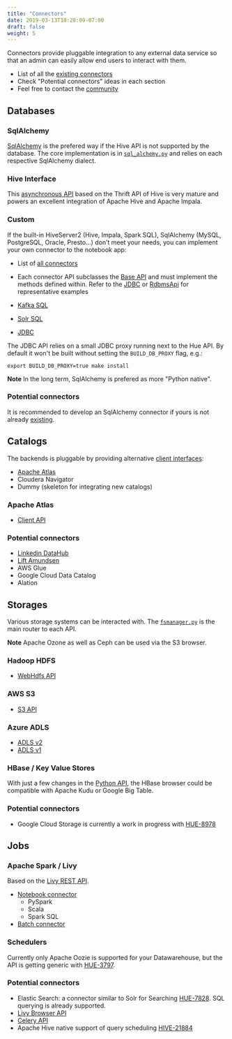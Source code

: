 ```yaml
---
title: "Connectors"
date: 2019-03-13T18:28:09-07:00
draft: false
weight: 5
---
```


Connectors provide pluggable integration to any external data service so that an admin can easily allow end users to interact with them.

* List of all the [existing connectors](/administrator/configuration/connectors/)
* Check "Potential connectors" ideas in each section
* Feel free to contact the [community](https://discourse.gethue.com/c/developer-sdk-api)

## Databases

### SqlAlchemy

[SqlAlchemy](https://www.sqlalchemy.org) is the prefered way if the Hive API is not supported by the database. The core implementation is in [`sql_alchemy.py`](https://github.com/cloudera/hue/blob/master/desktop/libs/notebook/src/notebook/connectors/sql_alchemy.py) and relies on each respective SqlAlchemy dialect.

### Hive Interface

This [asynchronous API](https://github.com/cloudera/hue/tree/master/apps/beeswax) based on the Thrift API of Hive is very mature and powers an excellent integration of Apache Hive and Apache Impala.

### Custom

If the built-in HiveServer2 (Hive, Impala, Spark SQL), SqlAlchemy (MySQL, PostgreSQL, Oracle, Presto...) don’t meet your needs, you can implement your own connector to the notebook app:

* List of [all connectors](https://github.com/cloudera/hue/tree/master/desktop/libs/notebook/src/notebook/connectors)
* Each connector API subclasses the [Base API](https://github.com/cloudera/hue/blob/master/desktop/libs/notebook/src/notebook/connectors/base.py) and must implement the methods defined within. Refer to the [JDBC](https://github.com/cloudera/hue/blob/master/desktop/libs/notebook/src/notebook/connectors/jdbc.py) or [RdbmsApi](https://github.com/cloudera/hue/blob/master/desktop/libs/notebook/src/notebook/connectors/rdbms.py) for representative examples

* [Kafka SQL](https://github.com/cloudera/hue/blob/master/desktop/libs/notebook/src/notebook/connectors/ksql.py)
* [Solr SQL](https://github.com/cloudera/hue/blob/master/desktop/libs/notebook/src/notebook/connectors/solr.py)
* [JDBC](https://github.com/cloudera/hue/blob/master/desktop/libs/notebook/src/notebook/connectors/jdbc.py)

The JDBC API relies on a small JDBC proxy running next to the Hue API. By default it won't be built without setting the `BUILD_DB_PROXY` flag, e.g.:

    export BUILD_DB_PROXY=true make install

**Note** In the long term, SqlAlchemy is prefered as more "Python native".

### Potential connectors

It is recommended to develop an SqlAlchemy connector if yours is not already [existing](/administrator/configuration/connectors/#databases).

## Catalogs

The backends is pluggable by providing alternative [client interfaces](https://github.com/cloudera/hue/tree/master/desktop/libs/metadata/src/metadata/catalog):

* [Apache Atlas](https://atlas.apache.org/)
* Cloudera Navigator
* Dummy (skeleton for integrating new catalogs)

### Apache Atlas

* [Client API](https://github.com/cloudera/hue/tree/master/desktop/libs/metadata/src/metadata/catalog/atlas_client.py)

### Potential connectors

* [Linkedin DataHub](https://github.com/linkedin/datahub)
* [Lift Amundsen](https://github.com/lyft/amundsen)
* AWS Glue
* Google Cloud Data Catalog
* Alation

## Storages

Various storage systems can be interacted with. The [`fsmanager.py`](https://github.com/cloudera/hue/blob/master/desktop/core/src/desktop/lib/fsmanager.py) is the main router to each API.

**Note** Apache Ozone as well as Ceph can be used via the S3 browser.

### Hadoop HDFS

* [WebHdfs API](https://github.com/cloudera/hue/blob/master/desktop/libs/hadoop/src/hadoop/fs/webhdfs.py)

### AWS S3

* [S3 API](https://github.com/cloudera/hue/blob/master/desktop/libs/aws/src/aws/s3)

### Azure ADLS

* [ADLS v2](https://github.com/cloudera/hue/blob/master/desktop/libs/azure/src/azure/abfs)
* [ADLS v1](https://github.com/cloudera/hue/blob/master/desktop/libs/azure/src/azure/adls)

### HBase / Key Value Stores

With just a few changes in the [Python API](https://github.com/cloudera/hue/blob/master/apps/hbase/src/hbase/api.py), the HBase browser could be compatible with Apache Kudu or Google Big Table.

### Potential connectors

* Google Cloud Storage is currently a work in progress with [HUE-8978](https://issues.cloudera.org/browse/HUE-8978)

## Jobs

### Apache Spark / Livy

Based on the [Livy REST API](/administrator/configuration/connectors/#apache-spark).

* [Notebook connector](https://github.com/cloudera/hue/blob/master/desktop/libs/notebook/src/notebook/connectors/spark_shell.py)
  * PySpark
  * Scala
  * Spark SQL
* [Batch connector](https://github.com/cloudera/hue/blob/master/desktop/libs/notebook/src/notebook/connectors/spark_batch.py)

### Schedulers

Currently only Apache Oozie is supported for your Datawarehouse, but the API is getting generic with [HUE-3797](https://issues.cloudera.org/browse/HUE-3797).

### Potential connectors

* Elastic Search: a connector similar to Solr for Searching [HUE-7828](https://issues.cloudera.org/browse/HUE-7828). SQL querying is already supported.
* [Livy Browser API](https://github.com/cloudera/hue/blob/master/apps/jobbrowser/src/jobbrowser/apis/livy_api.py)
* [Celery API](https://github.com/cloudera/hue/blob/master/desktop/core/src/desktop/lib/scheduler/lib/beat.py)
* Apache Hive native support of query scheduling [HIVE-21884](https://issues.apache.org/jira/browse/HIVE-21884)
